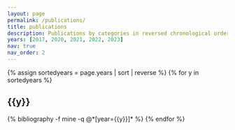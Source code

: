 ```yaml
---
layout: page
permalink: /publications/
title: publications
description: Publications by categories in reversed chronological order. For the most up-to-date list check google scholar.
years: [2017, 2020, 2021, 2022, 2023]
nav: true
nav_order: 2
---
```

<!-- _pages/publications.md -->
<div class="publications">

{% assign sortedyears = page.years | sort | reverse %}
{% for y in sortedyears %}
  <h2 class="year">{{y}}</h2>
  {% bibliography -f mine -q @*[year={{y}}]* %}
{% endfor %}

</div>
